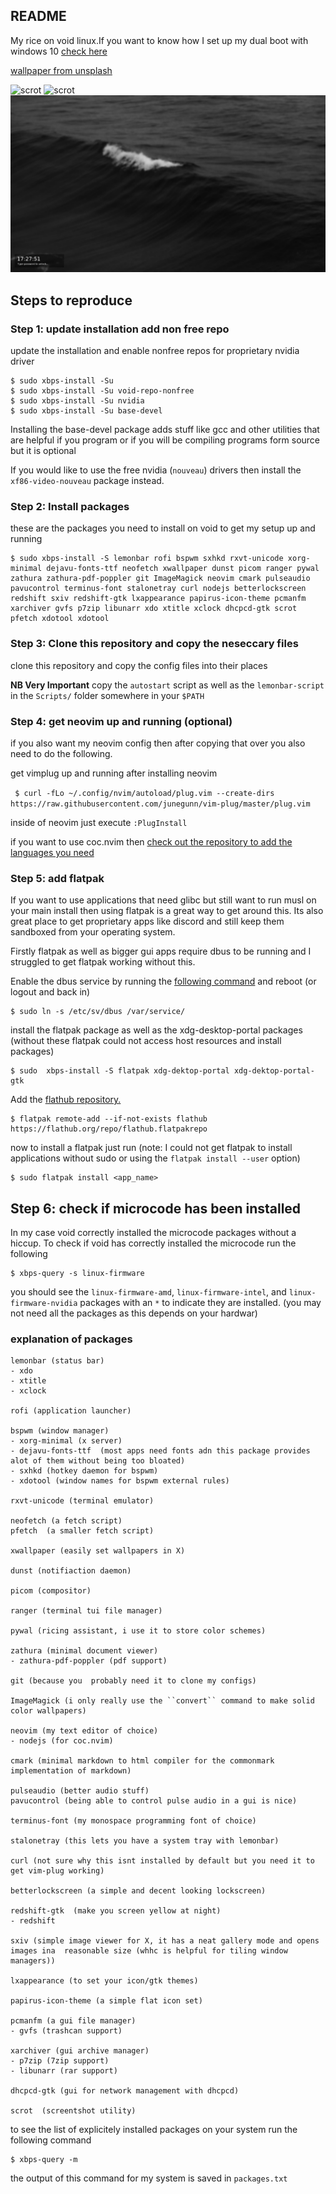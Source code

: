 ## README

My rice on void linux.If you want to know how I set up my dual boot with windows 10 [check here](https://github.com/kevin-nel/void-linux-rice/blob/master/dual_boot_void_win10_guide.md)

[wallpaper from unsplash](https://unsplash.com/photos/ciO5L8pin8A)

![scrot](scrots/scrot3.png)
![scrot](scrots/scrot2.png)
![scrot](scrots/scrot1.png)

## Steps to reproduce

### Step 1: update installation add non free repo

update the installation and enable nonfree repos for proprietary nvidia driver

```
$ sudo xbps-install -Su
$ sudo xbps-install -Su void-repo-nonfree
$ sudo xbps-install -Su nvidia
$ sudo xbps-install -Su base-devel
```

Installing the base-devel package adds stuff like gcc and other utilities that are helpful if you program or if you will be compiling programs form source but it is optional

If you would like to use the free nvidia (``nouveau``) drivers then install the ``xf86-video-nouveau`` package instead.

### Step 2: Install packages

these are the packages you need to install on void to get my setup up and running

```
$ sudo xbps-install -S lemonbar rofi bspwm sxhkd rxvt-unicode xorg-minimal dejavu-fonts-ttf neofetch xwallpaper dunst picom ranger pywal zathura zathura-pdf-poppler git ImageMagick neovim cmark pulseaudio pavucontrol terminus-font stalonetray curl nodejs betterlockscreen redshift sxiv redshift-gtk lxappearance papirus-icon-theme pcmanfm xarchiver gvfs p7zip libunarr xdo xtitle xclock dhcpcd-gtk scrot pfetch xdotool xdotool
```

### Step 3: Clone this repository and copy the neseccary files

clone this repository and copy the config files into their places

**NB Very Important** copy the ``autostart`` script as well as the ``lemonbar-script`` in the ``Scripts/`` folder somewhere in your ``$PATH``

### Step 4: get neovim up and running (optional)

if you also want my neovim config then after copying that over you also need to do the following.

get vimplug up and running after installing neovim

`` $ curl -fLo ~/.config/nvim/autoload/plug.vim --create-dirs https://raw.githubusercontent.com/junegunn/vim-plug/master/plug.vim``

inside of neovim just execute ``:PlugInstall``

if you want to use coc.nvim then [check out the repository to add the languages you need](https://github.com/neoclide/coc.nvim/wiki/Install-coc.nvim)

### Step 5: add flatpak

If you want to use applications that  need glibc but still want to run musl  on your main install then using flatpak is a great  way to get around this.
Its also great place to get  proprietary apps like discord and still keep them sandboxed from your operating system.

Firstly flatpak as well as bigger gui apps require dbus to be running and I struggled to get flatpak working without this.

Enable the dbus service by running the [following command](https://docs.voidlinux.org/config/bluetooth.html?highlight=dbus#installation) and reboot (or logout and back in)

```
$ sudo ln -s /etc/sv/dbus /var/service/
```

install the flatpak package as well as the xdg-desktop-portal packages (without these flatpak could not access host resources and install packages)


```
$ sudo  xbps-install -S flatpak xdg-dektop-portal xdg-dektop-portal-gtk
```

Add the [flathub repository.](https://flatpak.org/setup/Void%20Linux/)


```
$ flatpak remote-add --if-not-exists flathub https://flathub.org/repo/flathub.flatpakrepo
```

now to install a flatpak just run (note: I could not get flatpak to install applications without sudo or using the ``flatpak install --user`` option)

```
$ sudo flatpak install <app_name>
```

## Step 6: check if microcode has been installed

In my case void correctly installed the microcode packages without a hiccup.
To check if void has correctly installed the microcode run the following

```
$ xbps-query -s linux-firmware
```

you should see the  ``linux-firmware-amd``, ``linux-firmware-intel``, and ``linux-firmware-nvidia`` packages with an ``*`` to indicate they are installed. (you may not need all the packages as this depends on your hardwar)


### explanation of packages

```
lemonbar (status bar)
- xdo
- xtitle
- xclock

rofi (application launcher)

bspwm (window manager)
- xorg-minimal (x server)
- dejavu-fonts-ttf  (most apps need fonts adn this package provides alot of them without being too bloated)
- sxhkd (hotkey daemon for bspwm)
- xdotool (window names for bspwm external rules)

rxvt-unicode (terminal emulator)

neofetch (a fetch script)
pfetch  (a smaller fetch script)

xwallpaper (easily set wallpapers in X)

dunst (notifiaction daemon)

picom (compositor)

ranger (terminal tui file manager)

pywal (ricing assistant, i use it to store color schemes)

zathura (minimal document viewer)
- zathura-pdf-poppler (pdf support)

git (because you  probably need it to clone my configs)

ImageMagick (i only really use the ``convert`` command to make solid color wallpapers)

neovim (my text editor of choice)
- nodejs (for coc.nvim)

cmark (minimal markdown to html compiler for the commonmark implementation of markdown)

pulseaudio (better audio stuff)
pavucontrol (being able to control pulse audio in a gui is nice)

terminus-font (my monospace programming font of choice)

stalonetray (this lets you have a system tray with lemonbar)

curl (not sure why this isnt installed by default but you need it to get vim-plug working)

betterlockscreen (a simple and decent looking lockscreen)

redshift-gtk  (make you screen yellow at night)
- redshift

sxiv (simple image viewer for X, it has a neat gallery mode and opens images ina  reasonable size (whhc is helpful for tiling window managers))

lxappearance (to set your icon/gtk themes)

papirus-icon-theme (a simple flat icon set)

pcmanfm (a gui file manager)
- gvfs (trashcan support)

xarchiver (gui archive manager)
- p7zip (7zip support)
- libunarr (rar support)

dhcpcd-gtk (gui for network management with dhcpcd)

scrot  (screentshot utility)

```

to see the list of explicitely installed packages on your system run the following command

```
$ xbps-query -m
```

the output of this command for my system is saved in ``packages.txt``
